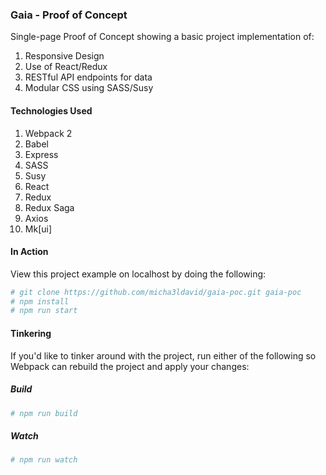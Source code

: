 
### Gaia - Proof of Concept

Single-page Proof of Concept showing a basic project implementation of:

1. Responsive Design
2. Use of React/Redux
3. RESTful API endpoints for data
4. Modular CSS using SASS/Susy

#### Technologies Used

1. Webpack 2
2. Babel
3. Express
4. SASS
5. Susy
6. React
7. Redux
8. Redux Saga
9. Axios
10. Mk[ui]

#### In Action

View this project example on localhost by doing the following:

```bash
# git clone https://github.com/micha3ldavid/gaia-poc.git gaia-poc
# npm install
# npm run start
```

#### Tinkering

If you'd like to tinker around with the project, run either of the following so Webpack can rebuild the project and apply your changes:

##### Build

```bash
# npm run build
```

##### Watch

```bash
# npm run watch
```

